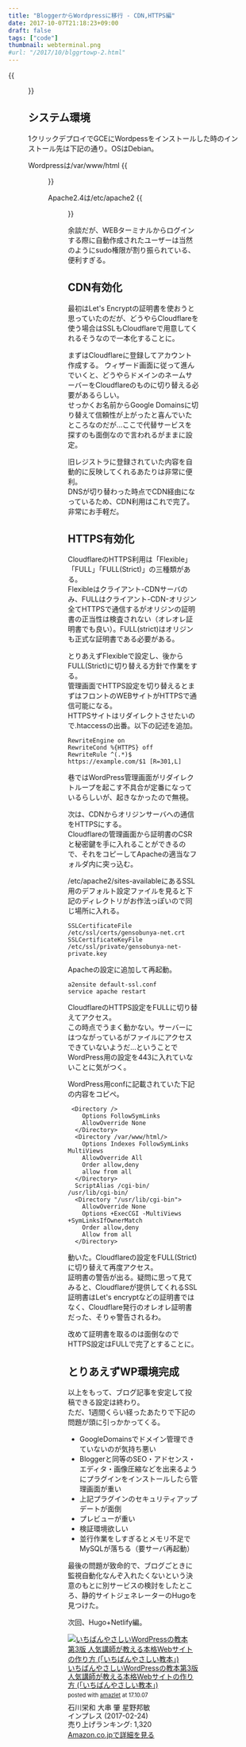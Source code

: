 ```yaml
---
title: "BloggerからWordpressに移行 - CDN,HTTPS編"
date: 2017-10-07T21:18:23+09:00
draft: false
tags: ["code"]
thumbnail: webterminal.png
#url: "/2017/10/blggrtowp-2.html"
---
```

{{<figure src="webterminal.png">}}

## システム環境

1クリックデプロイでGCEにWordpessをインストールした時のインストール先は下記の通り。OSはDebian。

Wordpressは/var/www/html
{{<figure src="wpdir.png">}}


Apache2.4は/etc/apache2
{{<figure src="apa2dir.png">}}

余談だが、WEBターミナルからログインする際に自動作成されたユーザーは当然のようにsudo権限が割り振られている、便利すぎる。

## CDN有効化

最初はLet's Encryptの証明書を使おうと思っていたのだが、どうやらCloudflareを使う場合はSSLもCloudflareで用意してくれるそうなので一本化することに。

まずはCloudflareに登録してアカウント作成する。
ウィザード画面に従って進んでいくと、どうやらドメインのネームサーバーをCloudflareのものに切り替える必要があるらしい。\
せっかくお名前からGoogle Domainsに切り替えて信頼性が上がったと喜んでいたところなのだが…ここで代替サービスを探すのも面倒なので言われるがままに設定。

旧レジストラに登録されていた内容を自動的に反映してくれるあたりは非常に便利。\
DNSが切り替わった時点でCDN経由になっているため、CDN利用はこれで完了。非常にお手軽だ。

## HTTPS有効化

CloudflareのHTTPS利用は「Flexible」「FULL」「FULL(Strict)」の三種類がある。\
Flexibleはクライアント-CDNサーバのみ、FULLはクライアント-CDN-オリジン全てHTTPSで通信するがオリジンの証明書の正当性は検査されない（オレオレ証明書でも良い）。FULL(strict)はオリジンも正式な証明書である必要がある。

とりあえずFlexibleで設定し、後からFULL(Strict)に切り替える方針で作業をする。\
管理画面でHTTPS設定を切り替えるとまずはフロントのWEBサイトがHTTPSで通信可能になる。\
HTTPSサイトはリダイレクトさせたいので.htaccessの出番。以下の記述を追加。

```
RewriteEngine on
RewriteCond %{HTTPS} off
RewriteRule ^(.*)$ https://example.com/$1 [R=301,L]
```

巷ではWordPress管理画面がリダイレクトループを起こす不具合が定番になっているらしいが、起きなかったので無視。

次は、CDNからオリジンサーバへの通信をHTTPSにする。\
Cloudflareの管理画面から証明書のCSRと秘密鍵を手に入れることができるので、それをコピーしてApacheの適当なフォルダ内に突っ込む。

/etc/apache2/sites-availableにあるSSL用のデフォルト設定ファイルを見ると下記のディレクトリがお作法っぽいので同じ場所に入れる。

```
SSLCertificateFile      /etc/ssl/certs/gensobunya-net.crt
SSLCertificateKeyFile   /etc/ssl/private/gensobunya-net-private.key
```

Apacheの設定に追加して再起動。

```
a2ensite default-ssl.conf
service apache restart
```
CloudflareのHTTPS設定をFULLに切り替えてアクセス。\
この時点でうまく動かない。サーバーにはつながっているがファイルにアクセスできていないようだ…ということでWordPress用の設定を443に入れていないことに気がつく。

WordPress用confに記載されていた下記の内容をコピペ。

```
 <Directory />
    Options FollowSymLinks
    AllowOverride None
  </Directory>
  <Directory /var/www/html/>
    Options Indexes FollowSymLinks MultiViews
    AllowOverride All
    Order allow,deny
    allow from all
  </Directory>
  ScriptAlias /cgi-bin/ /usr/lib/cgi-bin/
  <Directory "/usr/lib/cgi-bin">
    AllowOverride None
    Options +ExecCGI -MultiViews +SymLinksIfOwnerMatch
    Order allow,deny
    Allow from all
  </Directory>
```

動いた。Cloudflareの設定をFULL(Strict)に切り替えて再度アクセス。\
証明書の警告が出る。疑問に思って見てみると、Cloudflareが提供してくれるSSL証明書はLet's encryptなどの証明書ではなく、Cloudflare発行のオレオレ証明書だった、そりゃ警告されるわ。

改めて証明書を取るのは面倒なのでHTTPS設定はFULLで完了とすることに。

## とりあえずWP環境完成

以上をもって、ブログ記事を安定して投稿できる設定は終わり。\
ただ、1週間くらい経ったあたりで下記の問題が頭に引っかかってくる。

+ GoogleDomainsでドメイン管理できていないのが気持ち悪い
+ Bloggerと同等のSEO・アドセンス・エディタ・画像圧縮などを出来るようにプラグインをインストールしたら管理画面が重い
+ 上記プラグインのセキュリティアップデートが面倒
+ プレビューが重い
+ 検証環境欲しい
+ 並行作業をしすぎるとメモリ不足でMySQLが落ちる（要サーバ再起動）


最後の問題が致命的で、ブログごときに監視自動化なんぞ入れたくないという決意のもとに別サービスの検討をしたところ、静的サイトジェネレーターのHugoを見つけた。

次回、Hugo+Netlify編。

<div class="amazlet-box" style="margin-bottom:0px;"><div class="amazlet-image" style="float:left;margin:0px 12px 1px 0px;"><a href="http://www.amazon.co.jp/exec/obidos/ASIN/4295000795/gensobunya-22/ref=nosim/" name="amazletlink" target="_blank"><img src="https://images-fe.ssl-images-amazon.com/images/I/610sYAwscHL._SL160_.jpg" alt="いちばんやさしいWordPressの教本第3版 人気講師が教える本格Webサイトの作り方 (「いちばんやさしい教本」)" style="border: none;" /></a></div><div class="amazlet-info" style="line-height:120%; margin-bottom: 10px"><div class="amazlet-name" style="margin-bottom:10px;line-height:120%"><a href="http://www.amazon.co.jp/exec/obidos/ASIN/4295000795/gensobunya-22/ref=nosim/" name="amazletlink" target="_blank">いちばんやさしいWordPressの教本第3版 人気講師が教える本格Webサイトの作り方 (「いちばんやさしい教本」)</a><div class="amazlet-powered-date" style="font-size:80%;margin-top:5px;line-height:120%">posted with <a href="http://www.amazlet.com/" title="amazlet" target="_blank">amazlet</a> at 17.10.07</div></div><div class="amazlet-detail">石川栄和 大串 肇 星野邦敏 <br />インプレス (2017-02-24)<br />売り上げランキング: 1,320<br /></div><div class="amazlet-sub-info" style="float: left;"><div class="amazlet-link" style="margin-top: 5px"><a href="http://www.amazon.co.jp/exec/obidos/ASIN/4295000795/gensobunya-22/ref=nosim/" name="amazletlink" target="_blank">Amazon.co.jpで詳細を見る</a></div></div></div><div class="amazlet-footer" style="clear: left"></div></div>
